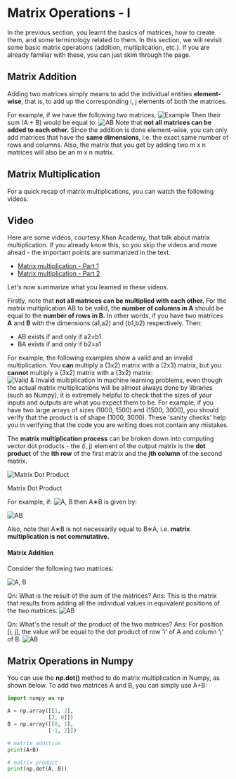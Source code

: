 # Matrix Operations - I

In the previous section, you learnt the basics of matrices, how to create them, and some terminology related to them. In this section, we will revisit some basic matrix operations (addition, multiplication, etc.). If you are already familiar with these, you can just skim through the page.

## Matrix Addition

Adding two matrices simply means to add the individual entities **element-wise**, that is, to add up the corresponding i, j elements of both the matrices.

For example, if we have the following two matrices, ![Example](https://i.ibb.co/X8GKn9f/Matrix-4.png) Then their sum (A + B) would be equal to: ![AB](https://i.ibb.co/cJBr6ft/Matrix-5.png) Note that **not all matrices can be added to each other.** Since the addition is done element-wise, you can only add matrices that have the **same dimensions**, i.e. the exact same number of rows and columns. Also, the matrix that you get by adding two m x n matrices will also be an m x n matrix.

## Matrix Multiplication

For a quick recap of matrix multiplications, you can watch the following videos.

## Video

Here are some videos, courtesy Khan Academy, that talk about matrix multiplication. If you already know this, so you skip the videos and move ahead - the important points are summarized in the text.

- [Matrix multiplication - Part 1](https://www.youtube.com/watch?v=aKhhYguY0DQ)
- [Matrix multiplication - Part 2](https://www.youtube.com/watch?v=OAh573i_qn8)

Let's now summarize what you learned in these videos.

Firstly, note that **not all matrices can be multiplied with each other.** For the matrix multiplication AB to be valid, the **number of columns in A** should be equal to the **number of rows in B.** In other words, if you have two matrices **A** and **B** with the dimensions (a1,a2) and (b1,b2) respectively. Then:

- AB exists if and only if a2=b1
- BA exists if and only if b2=a1

For example, the following examples show a valid and an invalid multiplication. You **can** multiply a (3x2) matrix with a (2x3) matrix, but you **cannot** multiply a (3x2) matrix with a (3x2) matrix: ![Valid & Invalid multiplication](https://i.ibb.co/5W61v2G/Matrix-6.png) In machine learning problems, even though the actual matrix multiplications will be almost always done by libraries (such as Numpy), it is extremely helpful to check that the sizes of your inputs and outputs are what you expect them to be. For example, if you have two large arrays of sizes (1000, 1500) and (1500, 3000), you should verify that the product is of shape (1000, 3000). These 'sanity checks' help you in verifying that the code you are writing does not contain any mistakes.

The **matrix multiplication process** can be broken down into computing vector dot products - the (i, j) element of the output matrix is the **dot product** of the **ith row** of the first matrix and the **jth column** of the second matrix.

![Matrix Dot Product](https://cdn.upgrad.com/UpGrad/temp/ba27becc-c0c1-40bf-bee4-4b7a55252b53/11.png)

Matrix Dot Product

For example, if: ![A, B](https://i.ibb.co/3kffGYQ/Matrix-7.png) then A∗B is given by:

![AB](https://i.ibb.co/m0ZVnBz/Matrix-8.png)

Also, note that A∗B is not necessarily equal to B∗A, i.e. **matrix multiplication is not commutative.**

#### Matrix Addition

Consider the following two matrices:

![A, B](https://i.ibb.co/6ZKvmvV/Matrix-9.png)

Qn: What is the result of the sum of the matrices?
Ans: This is the matrix that results from adding all the individual values in equivalent positions of the two matrices. ![AB](https://i.ibb.co/G5jbf6H/Matrix-10.png)

Qn: What's the result of the product of the two matrices?
Ans: For position [i, j], the value will be equal to the dot product of row 'i' of A and column 'j' of B. ![AB](https://i.ibb.co/P19FFPh/Matrix-11.png)

## Matrix Operations in Numpy

You can use the **np.dot()** method to do matrix multiplication in Numpy, as shown below. To add two matrices A and B, you can simply use A+B:

```python
import numpy as np

A = np.array([[1, 2], 
             [2, 0]])
B = np.array([[0, 1], 
             [-1, 2]])

# matrix addition
print(A+B)

# matrix product
print(np.dot(A, B))
```
